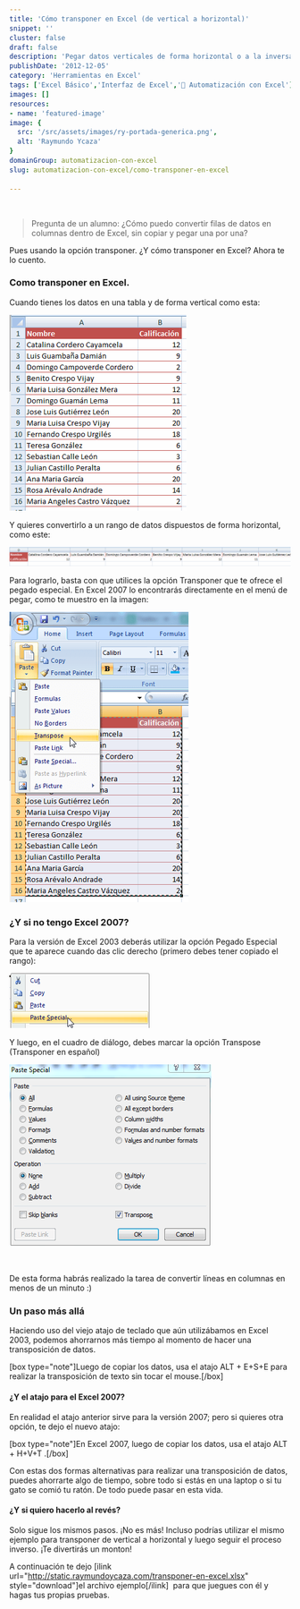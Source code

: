 ```yaml
---
title: 'Cómo transponer en Excel (de vertical a horizontal)'
snippet: ''
cluster: false
draft: false 
description: 'Pegar datos verticales de forma horizontal o a la inversa en Excel. ¿Cómo hacerlo? Sigue leyendo y entérate de como transponer en Excel.'
publishDate: '2012-12-05'
category: 'Herramientas en Excel'
tags: ['Excel Básico','Interfaz de Excel','🤖 Automatización con Excel']
images: []
resources: 
- name: 'featured-image'
image: {
  src: '/src/assets/images/ry-portada-generica.png',
  alt: 'Raymundo Ycaza'
}
domainGroup: automatizacion-con-excel
slug: automatizacion-con-excel/como-transponer-en-excel

---
```


 

> Pregunta de un alumno: ¿Cómo puedo convertir filas de datos en columnas dentro de Excel, sin copiar y pegar una por una?

Pues usando la opción transponer. ¿Y cómo transponer en Excel? Ahora te lo cuento.

### Como transponer en Excel.

Cuando tienes los datos en una tabla y de forma vertical como esta:

[![Como transponer en Excel](/src/assets/images/2023/2012120400161.png "Como transponer en Excel")](http://raymundoycaza.com/wp-content/uploads/2012120400161.png)

Y quieres convertirlo a un rango de datos dispuestos de forma horizontal, como este:

[![Como transponer en Excel](/src/assets/images/2023/2012120402221.png "Como transponer en Excel")](http://raymundoycaza.com/wp-content/uploads/2012120402221.png)

Para lograrlo, basta con que utilices la opción Transponer que te ofrece el pegado especial. En Excel 2007 lo encontrarás directamente en el menú de pegar, como te muestro en la imagen:

[![Como transponer en Excel](/src/assets/images/2023/2012120405111.png "Como transponer en Excel")](http://raymundoycaza.com/wp-content/uploads/2012120405111.png)

### ¿Y si no tengo Excel 2007?

Para la versión de Excel 2003 deberás utilizar la opción Pegado Especial que te aparece cuando das clic derecho (primero debes tener copiado el rango):

[![Como transponer en Excel](/src/assets/images/2023/2012120406111.png "Como transponer en Excel")](http://raymundoycaza.com/wp-content/uploads/2012120406111.png)

Y luego, en el cuadro de diálogo, debes marcar la opción Transpose (Transponer en español)

[![Como transponer en Excel](/src/assets/images/2023/2012120408511.png "Como transponer en Excel")](http://raymundoycaza.com/wp-content/uploads/2012120408511.png)

 

De esta forma habrás realizado la tarea de convertir líneas en columnas en menos de un minuto :)

### Un paso más allá

Haciendo uso del viejo atajo de teclado que aún utilizábamos en Excel 2003, podemos ahorrarnos más tiempo al momento de hacer una transposición de datos.

\[box type="note"\]Luego de copiar los datos, usa el atajo ALT + E+S+E para realizar la transposición de texto sin tocar el mouse.\[/box\]

#### ¿Y el atajo para el Excel 2007?

En realidad el atajo anterior sirve para la versión 2007; pero si quieres otra opción, te dejo el nuevo atajo:

\[box type="note"\]En Excel 2007, luego de copiar los datos, usa el atajo ALT + H+V+T .\[/box\]

Con estas dos formas alternativas para realizar una transposición de datos, puedes ahorrarte algo de tiempo, sobre todo si estás en una laptop o si tu gato se comió tu ratón. De todo puede pasar en esta vida.

#### ¿Y si quiero hacerlo al revés?

Solo sigue los mismos pasos. ¡No es más! Incluso podrías utilizar el mismo ejemplo para transponer de vertical a horizontal y luego seguir el proceso inverso. ¡Te divertirás un monton!

A continuación te dejo \[ilink url="http://static.raymundoycaza.com/transponer-en-excel.xlsx" style="download"\]el archivo ejemplo\[/ilink\]  para que juegues con él y hagas tus propias pruebas.
